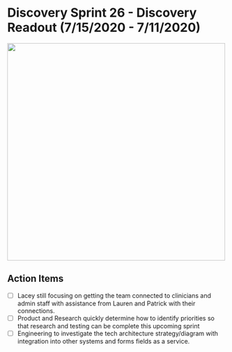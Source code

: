
# Discovery Sprint 26 - Discovery Readout (7/15/2020 - 7/11/2020)

<img src="https://lh6.googleusercontent.com/kWrGL5POxC4OjxYqvgkV0Fjx42Sg-fduXpK6P72ebRlCKWaYbOo5RvoKGcWqLNFz_L8OB0JDprRvx1OFtUZ0GKdsf0tMYS15kswTIrvE9fYUZnwdZHv4wIJ9BMrcq-sbp8Bm_nT6" width="500">

## Action Items

 - [ ]  Lacey still focusing on getting the team connected to clinicians and admin staff with assistance from Lauren and Patrick with their connections.
 - [ ] Product and Research quickly determine how to identify priorities so that research and testing can be complete this upcoming sprint
 - [ ] Engineering to investigate the tech architecture strategy/diagram with integration into other systems and forms fields as a service. 
